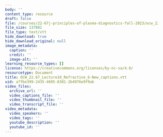 ```yaml
---
body: ''
content_type: resource
draft: false
file: /courses/22-67j-principles-of-plasma-diagnostics-fall-2023/ocw_2267_lecture10_refractive_6-new_captions.vtt
file_size: 137881
file_type: text/vtt
hide_download: true
hide_download_original: null
image_metadata:
  caption: ''
  credit: ''
  image-alt: ''
learning_resource_types: []
license: https://creativecommons.org/licenses/by-nc-sa/4.0/
resourcetype: Document
title: OCW_22.67_Lecture10_Refractive_6-New_captions.vtt
uid: a7fbe399-2435-4695-8301-2b4976e9f9ab
video_files:
  archive_url: ''
  video_captions_file: ''
  video_thumbnail_file: ''
  video_transcript_file: ''
video_metadata:
  video_speakers: ''
  video_tags: ''
  youtube_description: ''
  youtube_id: ''
---
```

